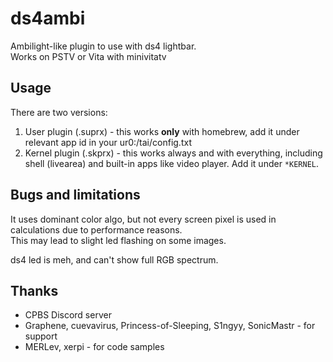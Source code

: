# ds4ambi

Ambilight-like plugin to use with ds4 lightbar.  
Works on PSTV or Vita with minivitatv

## Usage

There are two versions:  
1. User plugin (.suprx) - this works **only** with homebrew, add it under relevant app id in your ur0:/tai/config.txt
2. Kernel plugin (.skprx) - this works always and with everything, including shell (livearea) and built-in apps like video player. Add it under `*KERNEL`.

## Bugs and limitations

It uses dominant color algo, but not every screen pixel is used in calculations due to performance reasons.  
This may lead to slight led flashing on some images.

ds4 led is meh, and can't show full RGB spectrum.


## Thanks

* CPBS Discord server
* Graphene, cuevavirus, Princess-of-Sleeping, S1ngyy, SonicMastr - for support
* MERLev, xerpi - for code samples
